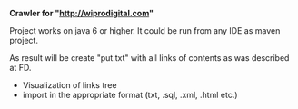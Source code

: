**Crawler for "http://wiprodigital.com"**

Project works on java 6 or higher.
It could be run from any IDE as maven project.

As result will be create "put.txt" with all links of contents as was described at FD.

- Visualization of links tree
- import in the appropriate format (txt, .sql, .xml, .html etc.)
 
  
